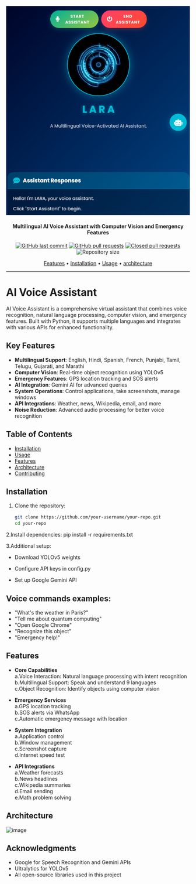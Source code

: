 <a href="https://github.com/ASHISHMAHAJAN787/LARA-AI-Multilingual-and-Multifunctional-Desktop-Assisstant-for-Visually-Impared-People">
  <img src="Proj/www/logo.jpg" alt="LARA AI Assistant">
</a>

<h4 align="center">Multilingual AI Voice Assistant with Computer Vision and Emergency Features</h4>
<p align="center">
    <a href="https://github.com/ASHISHMAHAJAN787/LARA-AI-Multilingual-and-Multifunctional-Desktop-Assisstant-for-Visually-Impared-People/commits/main">
    <img src="https://img.shields.io/github/last-commit/ASHISHMAHAJAN787/LARA-AI-Multilingual-and-Multifunctional-Desktop-Assisstant-for-Visually-Impared-People?style=flat-square&logo=github&logoColor=white"
         alt="GitHub last commit"></a>
    <a href="https://github.com/ASHISHMAHAJAN787/LARA-AI-Multilingual-and-Multifunctional-Desktop-Assisstant-for-Visually-Impared-People/pulls">
    <img src="https://img.shields.io/github/issues-pr-raw/ASHISHMAHAJAN787/LARA-AI-Multilingual-and-Multifunctional-Desktop-Assisstant-for-Visually-Impared-People?style=flat-square&logo=github&logoColor=white"
         alt="GitHub pull requests"></a>
    <a href="https://github.com/ASHISHMAHAJAN787/LARA-AI-Multilingual-and-Multifunctional-Desktop-Assisstant-for-Visually-Impared-People/pulls?q=is%3Apr+is%3Aclosed">
    <img src="https://img.shields.io/github/issues-pr-closed-raw/ASHISHMAHAJAN787/LARA-AI-Multilingual-and-Multifunctional-Desktop-Assisstant-for-Visually-Impared-People?style=flat-square&logo=github&logoColor=white"
         alt="Closed pull requests"></a>
    <img src="https://img.shields.io/github/repo-size/ASHISHMAHAJAN787/LARA-AI-Multilingual-and-Multifunctional-Desktop-Assisstant-for-Visually-Impared-People?style=flat-square"
         alt="Repository size">
</p>
<p align="center">
  <a href="#features">Features</a> •
  <a href="#installation">Installation</a> •
  <a href="#usage">Usage</a> •
  <a href="#architecture">architecture</a> 
</p>

---

# AI Voice Assistant

AI Voice Assistant is a comprehensive virtual assistant that combines voice recognition, natural language processing, computer vision, and emergency features. Built with Python, it supports multiple languages and integrates with various APIs for enhanced functionality.

## Key Features

- **Multilingual Support**: English, Hindi, Spanish, French, Punjabi, Tamil, Telugu, Gujarati, and Marathi
- **Computer Vision**: Real-time object recognition using YOLOv5
- **Emergency Features**: GPS location tracking and SOS alerts
- **AI Integration**: Gemini AI for advanced queries
- **System Operations**: Control applications, take screenshots, manage windows
- **API Integrations**: Weather, news, Wikipedia, email, and more
- **Noise Reduction**: Advanced audio processing for better voice recognition

## Table of Contents

- [Installation](#installation)
- [Usage](#usage)
- [Features](#features)
- [Architecture](#architecture)
- [Contributing](#contributing)

## Installation

1. Clone the repository:
   ```bash
   git clone https://github.com/your-username/your-repo.git
   cd your-repo
2.Install dependencies:
    pip install -r requirements.txt

3.Additional setup:<br>
- Download YOLOv5 weights

- Configure API keys in config.py

- Set up Google Gemini API

## Voice commands examples:

- "What's the weather in Paris?"
- "Tell me about quantum computing"
- "Open Google Chrome"
- "Recognize this object"
- "Emergency help!"

## Features
- **Core Capabilities**<br>
  a.Voice Interaction: Natural language processing with intent recognition <br>
  b.Multilingual Support: Speak and understand 9 languages <br>
  c.Object Recognition: Identify objects using computer vision <br>

- **Emergency Services** <br>
  a.GPS location tracking<br> 
  b.SOS alerts via WhatsApp<br>
  c.Automatic emergency message with location<br>

- **System Integration**<br>
  a.Application control<br>
  b.Window management<br>
  c.Screenshot capture<br>
  d.Internet speed test<br>

- **API Integrations**<br>
  a.Weather forecasts<br>
  b.News headlines<br>
  c.Wikipedia summaries<br>
  d.Email sending<br>
  e.Math problem solving<br>
  
## Architecture
![image](https://github.com/user-attachments/assets/bf77c618-7a99-4c55-9064-41596ade6f5c)

## Acknowledgments<br>
- Google for Speech Recognition and Gemini APIs<br>
- Ultralytics for YOLOv5<br>
- All open-source libraries used in this project  <br>
